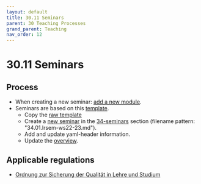 ```yaml
---
layout: default
title: 30.11 Seminars
parent: 30 Teaching Processes
grand_parent: Teaching
nav_order: 12
---
```


# 30.11 Seminars

## Process

- When creating a new seminar: [add a new module](30.09.new_modules.html).
- Seminars are based on this [template](30.11.seminar_template.html).
  - Copy the [raw template](https://raw.githubusercontent.com/digital-work-lab/handbook/main/docs/teaching/30_processes/30.11.seminar_template.md)
  - Create a [new seminar](https://github.com/digital-work-lab/handbook/new/main/docs/teaching/34_seminars) in the [34-seminars](../34_seminars/) section (filename pattern: "34.01.lrsem-ws22-23.md").
  - Add and update yaml-header information.
  - Update the [overview](30.01.goals.html).

## Applicable regulations

- [Ordnung zur Sicherung der Qualität in Lehre und Studium](https://www.uni-bamberg.de/fileadmin/www.abt-studium/Rechtsvorschriften/1Organisation/Evaluation%20Lehre%20Studium/O-Sicherung-Qualitaet-Lehre-Studium-1.pdf)


